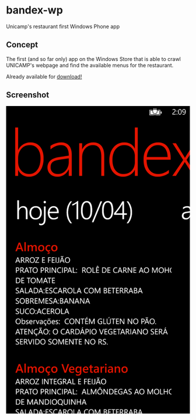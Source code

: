 # bandex-wp
Unicamp's restaurant first Windows Phone app
## Concept
The first (and so far only) app on the Windows Store that is able to crawl UNICAMP's webpage and find the available menus for the restaurant.

Already available for [download!](https://www.windowsphone.com/pt-br/store/app/bandex-unicamp/b0b853e7-d0e5-4e68-9dd0-cd2a298a0d69)

## Screenshot
![Screenshot](screenshot1.png)
